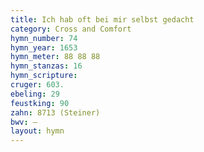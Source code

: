 ```yaml
---
title: Ich hab oft bei mir selbst gedacht
category: Cross and Comfort
hymn_number: 74
hymn_year: 1653
hymn_meter: 88 88 88
hymn_stanzas: 16
hymn_scripture: 
cruger: 603.
ebeling: 29
feustking: 90
zahn: 8713 (Steiner)
bwv: —
layout: hymn
---
```

<br>

